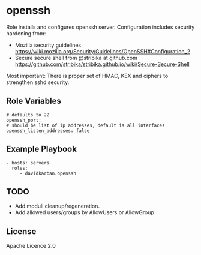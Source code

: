 openssh
=========

Role installs and configures openssh server. Configuration includes security hardening from:
* Mozilla security guidelines <https://wiki.mozilla.org/Security/Guidelines/OpenSSH#Configuration_2>
* Secure secure shell from @stribika at github.com <https://github.com/stribika/stribika.github.io/wiki/Secure-Secure-Shell>

Most important: There is proper set of HMAC, KEX and ciphers to strengthen sshd security.

Role Variables
--------------
```
# defaults to 22
openssh_port:
# should be list of ip addresses, default is all interfaces 
openssh_listen_addresses: false
```

Example Playbook
----------------

    - hosts: servers
      roles:
         - davidkarban.openssh

TODO
----------------
* Add moduli cleanup/regeneration.
* Add allowed users/groups by AllowUsers or AllowGroup 

License
-------

Apache Licence 2.0
